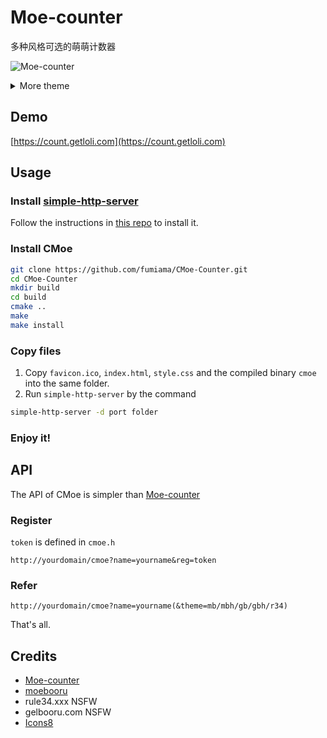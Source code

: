 # Moe-counter

多种风格可选的萌萌计数器

![Moe-counter](http://pan.fumiama.top:42412/cmoe?name=cmoe)

<details>
<summary>More theme</summary>

##### moebooru(mb)
![moebooru](https://count.getloli.com/get/@demo?theme=moebooru)

##### rule34(r34)
![Rule34](https://count.getloli.com/get/@demo?theme=rule34)

##### gelbooru(gb)
![Gelbooru](https://count.getloli.com/get/@demo?theme=gelbooru)</details>

## Demo
[https://count.getloli.com](https://count.getloli.com)

## Usage
### Install [simple-http-server](https://github.com/fumiama/simple-http-server)
Follow the instructions in [this repo](https://github.com/fumiama/simple-http-server) to install it.
### Install CMoe
```bash
git clone https://github.com/fumiama/CMoe-Counter.git
cd CMoe-Counter
mkdir build
cd build
cmake ..
make
make install
```
### Copy files
1. Copy `favicon.ico`, `index.html`, `style.css` and the compiled binary `cmoe` into the same folder.
2. Run `simple-http-server` by the command
```bash
simple-http-server -d port folder
```
### Enjoy it!

## API
The API of CMoe is simpler than [Moe-counter](https://github.com/journey-ad/Moe-counter)
### Register
`token` is defined in `cmoe.h`
```
http://yourdomain/cmoe?name=yourname&reg=token
```
### Refer
```
http://yourdomain/cmoe?name=yourname(&theme=mb/mbh/gb/gbh/r34)
```
That's all.
## Credits
*   [Moe-counter](https://github.com/journey-ad/Moe-counter)
*   [moebooru](https://github.com/moebooru/moebooru)
*   rule34.xxx NSFW
*   gelbooru.com NSFW
*   [Icons8](https://icons8.com/icons/set/star)
